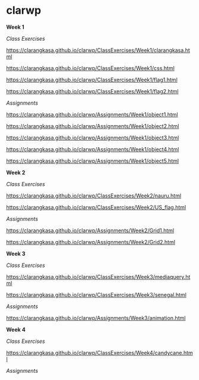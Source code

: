 # clarwp

<strong>Week 1</strong>

<em>Class Exercises</em>

https://clarangkasa.github.io/clarwp/ClassExercises/Week1/clarangkasa.html

https://clarangkasa.github.io/clarwp/ClassExercises/Week1/css.html

https://clarangkasa.github.io/clarwp/ClassExercises/Week1/flag1.html

https://clarangkasa.github.io/clarwp/ClassExercises/Week1/flag2.html


<em>Assignments</em>

https://clarangkasa.github.io/clarwp/Assignments/Week1/object1.html

https://clarangkasa.github.io/clarwp/Assignments/Week1/object2.html

https://clarangkasa.github.io/clarwp/Assignments/Week1/object3.html

https://clarangkasa.github.io/clarwp/Assignments/Week1/object4.html

https://clarangkasa.github.io/clarwp/Assignments/Week1/object5.html



 

<strong>Week 2</strong>

<em>Class Exercises</em>

https://clarangkasa.github.io/clarwp/ClassExercises/Week2/nauru.html

https://clarangkasa.github.io/clarwp/ClassExercises/Week2/US_flag.html

<em>Assignments</em>

https://clarangkasa.github.io/clarwp/Assignments/Week2/Grid1.html

https://clarangkasa.github.io/clarwp/Assignments/Week2/Grid2.html



<strong>Week 3</strong>

<em>Class Exercises</em>

https://clarangkasa.github.io/clarwp/ClassExercises/Week3/mediaquery.html

https://clarangkasa.github.io/clarwp/ClassExercises/Week3/senegal.html


<em>Assignments</em>

https://clarangkasa.github.io/clarwp/Assignments/Week3/animation.html



<strong>Week 4</strong>

<em>Class Exercises</em>

https://clarangkasa.github.io/clarwp/ClassExercises/Week4/candycane.html


<em>Assignments</em>


